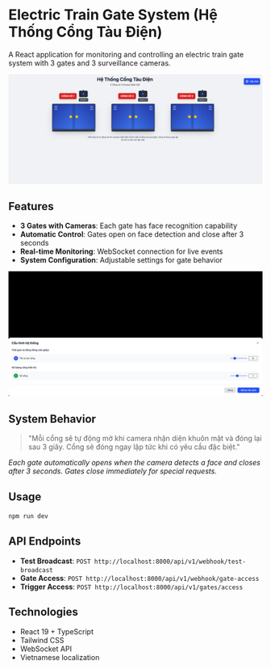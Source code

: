 # Electric Train Gate System (Hệ Thống Cổng Tàu Điện)

A React application for monitoring and controlling an electric train gate system with 3 gates and 3 surveillance cameras.

![Main Interface](images/main.png)

## Features

- **3 Gates with Cameras**: Each gate has face recognition capability
- **Automatic Control**: Gates open on face detection and close after 3 seconds
- **Real-time Monitoring**: WebSocket connection for live events
- **System Configuration**: Adjustable settings for gate behavior

![Configuration Panel](images/bottomsheet.png)

## System Behavior

> "Mỗi cổng sẽ tự động mở khi camera nhận diện khuôn mặt và đóng lại sau 3 giây. Cổng sẽ đóng ngay lập tức khi có yêu cầu đặc biệt."

_Each gate automatically opens when the camera detects a face and closes after 3 seconds. Gates close immediately for special requests._

## Usage

```bash
npm run dev
```

## API Endpoints

- **Test Broadcast**: `POST http://localhost:8000/api/v1/webhook/test-broadcast`
- **Gate Access**: `POST http://localhost:8000/api/v1/webhook/gate-access`
- **Trigger Access**: `POST http://localhost:8000/api/v1/gates/access`

## Technologies

- React 19 + TypeScript
- Tailwind CSS
- WebSocket API
- Vietnamese localization
